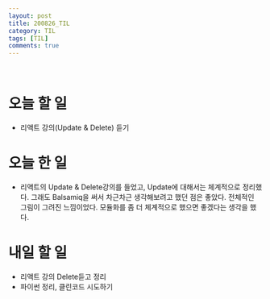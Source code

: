 ```yaml
---
layout: post
title: 200826_TIL
category: TIL
tags: [TIL]
comments: true
---
```


<br>

# 오늘 할 일
 - 리액트 강의(Update & Delete) 듣기

# 오늘 한 일
 - 리액트의 Update & Delete강의를 들었고, Update에 대해서는 체계적으로 정리했다. 그래도 Balsamiq을 써서 차근차근 생각해보려고 했던 점은 좋았다. 전체적인 그림이 그려진 느낌이었다. 모듈화를 좀 더 체계적으로 했으면 좋겠다는 생각을 했다.

# 내일 할 일
 - 리액트 강의 Delete듣고 정리
 - 파이썬 정리, 클린코드 시도하기
